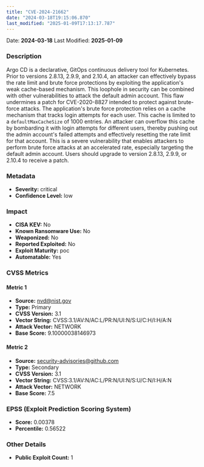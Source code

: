 ```yaml
---
title: "CVE-2024-21662"
date: "2024-03-18T19:15:06.870"
last_modified: "2025-01-09T17:13:17.787"
---
```




Date: **2024-03-18** Last Modified: **2025-01-09**

### Description  
Argo CD is a declarative, GitOps continuous delivery tool for Kubernetes. Prior to versions 2.8.13, 2.9.9, and 2.10.4, an attacker can effectively bypass the rate limit and brute force protections by exploiting the application's weak cache-based mechanism. This loophole in security can be combined with other vulnerabilities to attack the default admin account. This flaw undermines a patch for CVE-2020-8827 intended to protect against brute-force attacks. The application's brute force protection relies on a cache mechanism that tracks login attempts for each user. This cache is limited to a `defaultMaxCacheSize` of 1000 entries. An attacker can overflow this cache by bombarding it with login attempts for different users, thereby pushing out the admin account's failed attempts and effectively resetting the rate limit for that account. This is a severe vulnerability that enables attackers to perform brute force attacks at an accelerated rate, especially targeting the default admin account. Users should upgrade to version 2.8.13, 2.9.9, or 2.10.4 to receive a patch.

### Metadata  
- **Severity:** critical
- **Confidence Level:** low

### Impact  
- **CISA KEV:** No
- **Known Ransomware Use:** No
- **Weaponized:** No
- **Reported Exploited:** No
- **Exploit Maturity:** poc
- **Automatable:** Yes

### CVSS Metrics  

#### Metric 1
- **Source:** nvd@nist.gov
- **Type:** Primary
- **CVSS Version:** 3.1
- **Vector String:** CVSS:3.1/AV:N/AC:L/PR:N/UI:N/S:U/C:H/I:H/A:N
- **Attack Vector:** NETWORK
- **Base Score:** 9.10000038146973

#### Metric 2
- **Source:** security-advisories@github.com
- **Type:** Secondary
- **CVSS Version:** 3.1
- **Vector String:** CVSS:3.1/AV:N/AC:L/PR:N/UI:N/S:U/C:N/I:H/A:N
- **Attack Vector:** NETWORK
- **Base Score:** 7.5


### EPSS (Exploit Prediction Scoring System)  
- **Score:** 0.00378
- **Percentile:** 0.56522

### Other Details  
- **Public Exploit Count:** 1
